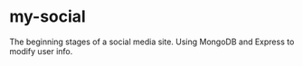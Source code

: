 # my-social
The beginning stages of a social media site. Using MongoDB and Express to modify user info.
